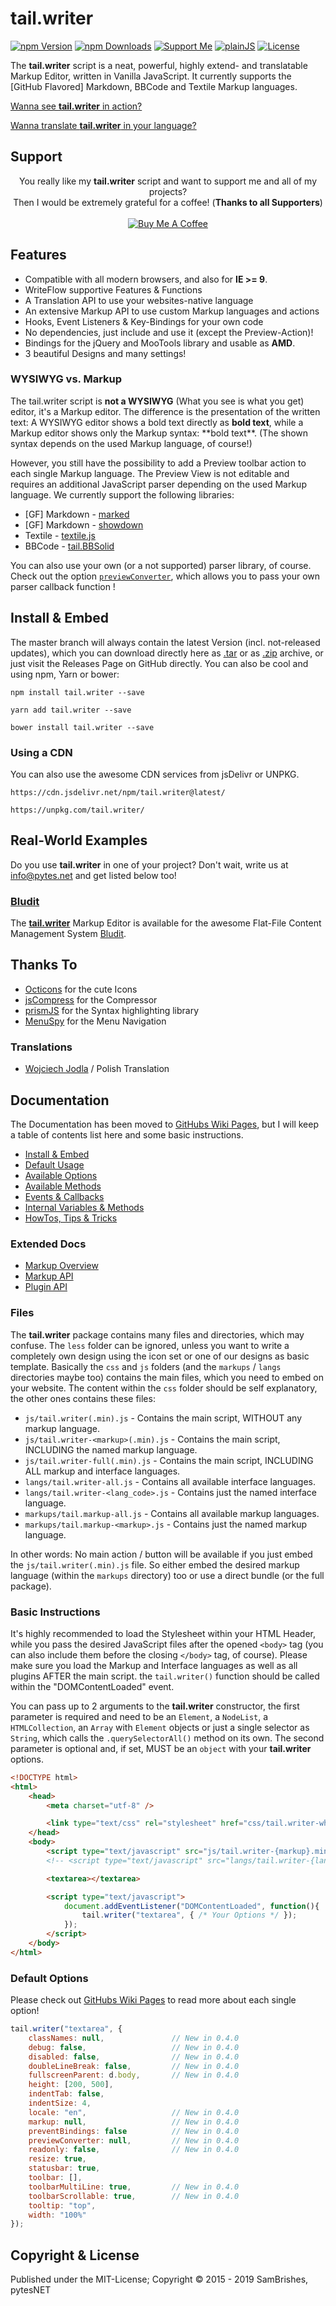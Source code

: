 tail.writer
============
[![npm Version](https://s.pytes.me/b524a518)](https://s.pytes.net/f6deba28)
[![npm Downloads](https://s.pytes.me/0593ede6)](https://s.pytes.net/f6deba28)
[![Support Me](https://s.pytes.me/4a1717aa)](https://buymeacoffee.com/pytesNET)
[![plainJS](https://s.pytes.net/cb2d2d94)](https://s.pytes.net/305f45f2)
[![License](https://s.pytes.me/8257ac72)](LICENSE.md)

The **tail.writer** script is a neat, powerful, highly extend- and translatable Markup Editor,
written in Vanilla JavaScript. It currently supports the [GitHub Flavored] Markdown, BBCode and
Textile Markup languages.

[Wanna see **tail.writer** in action?](https://github.pytes.net/tail.writer)

[Wanna translate **tail.writer** in your language?](https://github.com/pytesNET/tail.writer/wiki/Help-Translating)

Support
-------
<p align="center" atyle="text-align:center">
You really like my <b>tail.writer</b> script and want to support me and all of my projects?<br/>
Then I would be extremely grateful for a coffee! (<b>Thanks to all Supporters</b>)<br/><br/>
<a href="https://www.buymeacoffee.com/pytesNET"><img src="https://www.buymeacoffee.com/assets/img/custom_images/orange_img.png" alt="Buy Me A Coffee" title="Buy Me A Coffee" /></a>
</p>

Features
--------
-   Compatible with all modern browsers, and also for **IE >= 9**.
-   WriteFlow supportive Features & Functions
-   A Translation API to use your websites-native language
-   An extensive Markup API to use custom Markup languages and actions
-   Hooks, Event Listeners & Key-Bindings for your own code
-   No dependencies, just include and use it (except the Preview-Action)!
-   Bindings for the jQuery and MooTools library and usable as **AMD**.
-   3 beautiful Designs and many settings!

### WYSIWYG vs. Markup
The tail.writer script is **not a WYSIWYG** (What you see is what you get) editor, it's a Markup
editor. The difference is the presentation of the written text: A WYSIWYG editor shows a bold text
directly as **bold text**, while a Markup editor shows only the Markup syntax: \*\*bold text\*\*.
(The shown syntax depends on the used Markup language, of course!)

However, you still have the possibility to add a Preview toolbar action to each single Markup
language. The Preview View is not editable and requires an additional JavaScript parser depending
on the used Markup language. We currently support the following libraries:

-   [GF] Markdown - [marked](https://github.com/markedjs/marked)
-   [GF] Markdown - [showdown](https://github.com/showdownjs/showdown)
-   Textile - [textile.js](https://github.com/borgar/textile-js)
-   BBCode - [tail.BBSolid](https://github.com/pytesNET/tail.BBSolid)

You can also use your own (or a not supported) parser library, of course. Check out the option
[`previewConverter`](https://github.com/pytesNET/tail.writer/wiki/Available-Options#previewconverter),
which allows you to pass your own parser callback function !

Install & Embed
---------------
The master branch will always contain the latest Version (incl. not-released updates), which you can
download directly here as [.tar](https://github.com/pytesNET/tail.writer/tarball/master) or as
[.zip](https://github.com/pytesNET/tail.writer/zipball/master) archive, or just visit the Releases
Page on GitHub directly. You can also be cool and using npm, Yarn or bower:

```markup
npm install tail.writer --save
```

```markup
yarn add tail.writer --save
```

```markup
bower install tail.writer --save
```

### Using a CDN
You can also use the awesome CDN services from jsDelivr or UNPKG.

```markup
https://cdn.jsdelivr.net/npm/tail.writer@latest/
```

```markup
https://unpkg.com/tail.writer/
```

Real-World Examples
-------------------
Do you use **tail.writer** in one of your project? Don't wait, write us at info@pytes.net and get
listed below too!

### [Bludit](https://github.com/bludit/bludit)
The [**tail.writer**](https://github.com/bludit-plugins/tail.writer) Markup Editor is available for
the awesome Flat-File Content Management System [Bludit](https://github.com/bludit/bludit).

Thanks To
---------
-   [Octicons](https://octicons.github.com/) for the cute Icons
-   [jsCompress](https://jscompress.com/) for the Compressor
-   [prismJS](https://prismjs.com) for the Syntax highlighting library
-   [MenuSpy](https://github.com/lcdsantos/menuspy) for the Menu Navigation

### Translations
-   [Wojciech Jodla](https://github.com/Joduai) / Polish Translation

Documentation
-------------
The Documentation has been moved to [GitHubs Wiki Pages](https://github.com/pytesNET/tail.writer/wiki),
but I will keep a table of contents list here and some basic instructions.

-   [Install & Embed](https://github.com/pytesNET/tail.writer/wiki/Instructions)
-   [Default Usage](https://github.com/pytesNET/tail.writer/wiki/Default-Usage)
-   [Available Options](https://github.com/pytesNET/tail.writer/wiki/Available-Options)
-   [Available Methods](https://github.com/pytesNET/tail.writer/wiki/Available-Methods)
-   [Events & Callbacks](https://github.com/pytesNET/tail.writer/wiki/Callback-Handler)
-   [Internal Variables & Methods](https://github.com/pytesNET/tail.writer/wiki/Internal)
-   [HowTos, Tips & Tricks](https://github.com/pytesNET/tail.writer/wiki/How-Tos)

### Extended Docs
-   [Markup Overview](https://github.com/pytesNET/tail.writer/wiki/Markup%3A-Overview)
-   [Markup API](https://github.com/pytesNET/tail.writer/wiki/Markup%3A-API)
-   [Plugin API](https://github.com/pytesNET/tail.writer/wiki/Plugin%3A-API)

### Files
The **tail.writer** package contains many files and directories, which may confuse. The `less`
folder can be ignored, unless you want to write a completely own design using the icon set or
one of our designs as basic template. Basically the `css` and `js` folders (and the `markups` /
`langs` directories maybe too) contains the main files, which you need to embed on your website.
The content within the `css` folder should be self explanatory, the other ones contains these files:

-   `js/tail.writer(.min).js` - Contains the main script, WITHOUT any markup language.
-   `js/tail.writer-<markup>(.min).js` - Contains the main script, INCLUDING the named markup language.
-   `js/tail.writer-full(.min).js` - Contains the main script, INCLUDING ALL markup and interface languages.
-   `langs/tail.writer-all.js` - Contains all available interface languages.
-   `langs/tail.writer-<lang_code>.js` - Contains just the named interface language.
-   `markups/tail.markup-all.js` - Contains all available markup languages.
-   `markups/tail.markup-<markup>.js` - Contains just the named markup language.

In other words: No main action / button will be available if you just embed the `js/tail.writer(.min).js`
file. So either embed the desired markup language (within the `markups` directory) too or use a
direct bundle (or the full package).

### Basic Instructions
It's highly recommended to load the Stylesheet within your HTML Header, while you pass the
desired JavaScript files after the opened `<body>` tag (you can also include them before the
closing `</body>` tag, of course). Please make sure you load the Markup and Interface languages as
well as all plugins AFTER the main script. the `tail.writer()` function should be called within
the "DOMContentLoaded" event.

You can pass up to 2 arguments to the **tail.writer** constructor, the first parameter is required
and need to be an `Element`, a `NodeList`, a `HTMLCollection`, an `Array` with `Element` objects or
just a single selector as `String`, which calls the `.querySelectorAll()` method on its own.
The second parameter is optional and, if set, MUST be an `object` with your **tail.writer** options.

```html
<!DOCTYPE html>
<html>
    <head>
        <meta charset="utf-8" />

        <link type="text/css" rel="stylesheet" href="css/tail.writer-white.min.css" />
    </head>
    <body>
        <script type="text/javascript" src="js/tail.writer-{markup}.min.js"></script>
        <!-- <script type="text/javascript" src="langs/tail.writer-{lang}.js"></script> -->

        <textarea></textarea>

        <script type="text/javascript">
            document.addEventListener("DOMContentLoaded", function(){
                tail.writer("textarea", { /* Your Options */ });
            });
        </script>
    </body>
</html>
```

### Default Options
Please check out [GitHubs Wiki Pages](https://github.com/pytesNET/tail.writer/wiki/Available-Options)
to read more about each single option!

```javascript
tail.writer("textarea", {
    classNames: null,               // New in 0.4.0
    debug: false,                   // New in 0.4.0
    disabled: false,                // New in 0.4.0
    doubleLineBreak: false,         // New in 0.4.0
    fullscreenParent: d.body,       // New in 0.4.0
    height: [200, 500],
    indentTab: false,
    indentSize: 4,
    locale: "en",                   // New in 0.4.0
    markup: null,                   // New in 0.4.0
    preventBindings: false          // New in 0.4.0
    previewConverter: null,         // New in 0.4.0
    readonly: false,                // New in 0.4.0
    resize: true,
    statusbar: true,
    toolbar: [],
    toolbarMultiLine: true,         // New in 0.4.0
    toolbarScrollable: true,        // New in 0.4.0
    tooltip: "top",
    width: "100%"
});
```

Copyright & License
-------------------
Published under the MIT-License; Copyright © 2015 - 2019 SamBrishes, pytesNET
